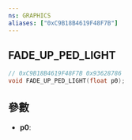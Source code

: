 ```yaml
---
ns: GRAPHICS
aliases: ["0xC9B18B4619F48F7B"]
---
```

## FADE_UP_PED_LIGHT

```c
// 0xC9B18B4619F48F7B 0x93628786
void FADE_UP_PED_LIGHT(float p0);
```

## 參數
* **p0**: 

